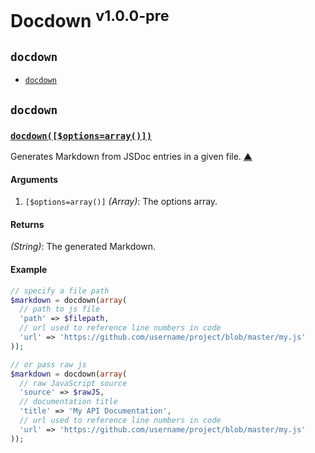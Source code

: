 # Docdown <sup>v1.0.0-pre</sup>

<!-- div -->


<!-- div -->

## `docdown`
* [`docdown`](#docdown)

<!-- /div -->


<!-- /div -->


<!-- div -->


<!-- div -->

## `docdown`

<!-- div -->

### <a id="docdown" href="https://github.com/jdalton/docdown/blob/master/docdown.php#L34" title="View in source">`docdown([$options=array()])`</a>
Generates Markdown from JSDoc entries in a given file.
[&#9650;][1]

#### Arguments
1. `[$options=array()]` *(Array)*: The options array.

#### Returns
*(String)*: The generated Markdown.

#### Example
~~~ php
// specify a file path
$markdown = docdown(array(
  // path to js file
  'path' => $filepath,
  // url used to reference line numbers in code
  'url' => 'https://github.com/username/project/blob/master/my.js'
));

// or pass raw js
$markdown = docdown(array(
  // raw JavaScript source
  'source' => $rawJS,
  // documentation title
  'title' => 'My API Documentation',
  // url used to reference line numbers in code
  'url' => 'https://github.com/username/project/blob/master/my.js'
));
~~~

<!-- /div -->


<!-- /div -->


<!-- /div -->


  [1]: #readme "Jump back to the TOC."